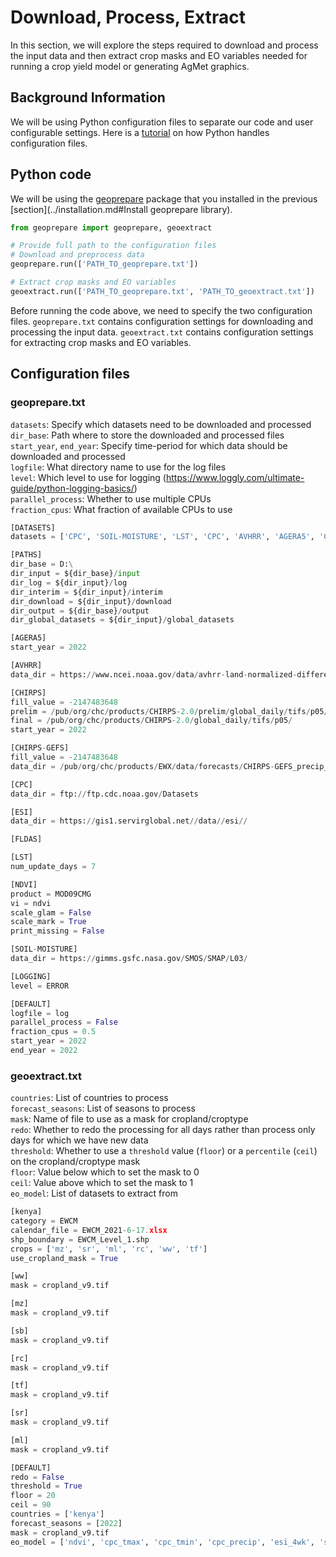 # Download, Process, Extract

In this section, we will explore the steps required to download and process the input data  and then extract crop masks and EO variables 
needed for running a crop yield model or generating AgMet 
graphics.

## Background Information
We will be using Python configuration files to separate our code and user configurable settings.
Here is a [tutorial](https://docs.python.org/3/library/configparser.html) on how Python handles configuration files.

## Python code 
We will be using the [geoprepare](https://github.com/ritviksahajpal/geoprepare) package that you installed in the previous [section](../installation.md#Install geoprepare library).

```python
from geoprepare import geoprepare, geoextract

# Provide full path to the configuration files
# Download and preprocess data
geoprepare.run(['PATH_TO_geoprepare.txt'])

# Extract crop masks and EO variables
geoextract.run(['PATH_TO_geoprepare.txt', 'PATH_TO_geoextract.txt'])
```

Before running the code above, we need to specify the two configuration files. `geoprepare.txt` contains configuration settings for downloading and processing the input data. 
`geoextract.txt` contains configuration settings for extracting crop masks and EO variables.

## Configuration files
### geoprepare.txt
`datasets`: Specify which datasets need to be downloaded and processed   
`dir_base`: Path where to store the downloaded and processed files  
`start_year`, `end_year`: Specify time-period for which data should be downloaded and processed  
`logfile`: What directory name to use for the log files  
`level`: Which level to use for logging (https://www.loggly.com/ultimate-guide/python-logging-basics/)    
`parallel_process`: Whether to use multiple CPUs  
`fraction_cpus`: What fraction of available CPUs to use  
```python
[DATASETS]
datasets = ['CPC', 'SOIL-MOISTURE', 'LST', 'CPC', 'AVHRR', 'AGERA5', 'CHIRPS', 'CHIRPS-GEFS']

[PATHS]
dir_base = D:\
dir_input = ${dir_base}/input
dir_log = ${dir_input}/log
dir_interim = ${dir_input}/interim
dir_download = ${dir_input}/download
dir_output = ${dir_base}/output
dir_global_datasets = ${dir_input}/global_datasets

[AGERA5]
start_year = 2022

[AVHRR]
data_dir = https://www.ncei.noaa.gov/data/avhrr-land-normalized-difference-vegetation-index/access

[CHIRPS]
fill_value = -2147483648
prelim = /pub/org/chc/products/CHIRPS-2.0/prelim/global_daily/tifs/p05/
final = /pub/org/chc/products/CHIRPS-2.0/global_daily/tifs/p05/
start_year = 2022

[CHIRPS-GEFS]
fill_value = -2147483648
data_dir = /pub/org/chc/products/EWX/data/forecasts/CHIRPS-GEFS_precip_v12/15day/precip_mean/

[CPC]
data_dir = ftp://ftp.cdc.noaa.gov/Datasets

[ESI]
data_dir = https://gis1.servirglobal.net//data//esi//

[FLDAS]

[LST]
num_update_days = 7

[NDVI]
product = MOD09CMG
vi = ndvi
scale_glam = False
scale_mark = True
print_missing = False

[SOIL-MOISTURE]
data_dir = https://gimms.gsfc.nasa.gov/SMOS/SMAP/L03/

[LOGGING]
level = ERROR

[DEFAULT]
logfile = log
parallel_process = False
fraction_cpus = 0.5
start_year = 2022
end_year = 2022
```

### geoextract.txt
`countries`: List of countries to process  
`forecast_seasons`: List of seasons to process  
`mask`: Name of file to use as a mask for cropland/croptype  
`redo`: Whether to redo the processing for all days rather than process only days for which we have new data  
`threshold`: Whether to use a `threshold` value (`floor`) or a `percentile` (`ceil`) on the cropland/croptype mask  
`floor`: Value below which to set the mask to 0  
`ceil`: Value above which to set the mask to 1  
`eo_model`: List of datasets to extract from  
```python
[kenya]
category = EWCM
calendar_file = EWCM_2021-6-17.xlsx
shp_boundary = EWCM_Level_1.shp
crops = ['mz', 'sr', 'ml', 'rc', 'ww', 'tf']
use_cropland_mask = True

[ww]
mask = cropland_v9.tif

[mz]
mask = cropland_v9.tif

[sb]
mask = cropland_v9.tif

[rc]
mask = cropland_v9.tif

[tf]
mask = cropland_v9.tif

[sr]
mask = cropland_v9.tif

[ml]
mask = cropland_v9.tif

[DEFAULT]
redo = False
threshold = True
floor = 20
ceil = 90
countries = ['kenya']
forecast_seasons = [2022]
mask = cropland_v9.tif
eo_model = ['ndvi', 'cpc_tmax', 'cpc_tmin', 'cpc_precip', 'esi_4wk', 'soil_moisture_as1', 'soil_moisture_as2']
```



